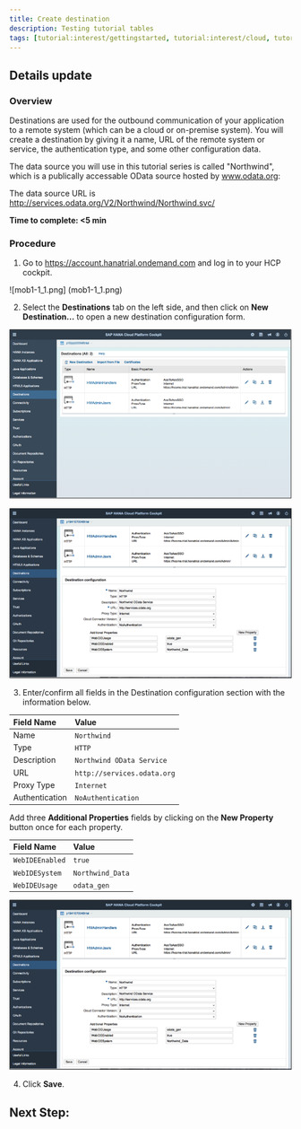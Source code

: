 ```yaml
---
title: Create destination
description: Testing tutorial tables
tags: [tutorial:interest/gettingstarted, tutorial:interest/cloud, tutorial:product/hcp, tutorial:technology/java]
---
```


## Details update

### Overview
Destinations are used for the outbound communication of your application to a remote system (which can be a cloud or on-premise system). You will create a destination by giving it a name, URL of the remote system or service, the authentication type, and some other configuration data.

The data source you will use in this tutorial series is called "Northwind", which is a publically accessable OData source hosted by www.odata.org:

The data source URL is <http://services.odata.org/V2/Northwind/Northwind.svc/>

**Time to complete: <5 min**

### Procedure

1. Go to <https://account.hanatrial.ondemand.com> and log in to your HCP cockpit.

 ![mob1-1_1.png] (mob1-1_1.png)

2. Select the **Destinations** tab on the left side, and then click on **New Destination…** to open a new destination configuration form.

 ![mob1.png](mob1-1_2.png)
 
 ![mob1-1_3.png](mob1-1_3.png)
 
3. Enter/confirm all fields in the Destination configuration section with the information below.

 Field Name     | Value
 :------------- | :-------------
 Name           | `Northwind`
 Type           | `HTTP`
 Description    | `Northwind OData Service`
 URL            | `http://services.odata.org`
 Proxy Type     | `Internet`
 Authentication | `NoAuthentication`
 
 Add three **Additional Properties** fields by clicking on the **New Property** button once for each property.
 
 Field Name     | Value
 :------------- | :-------------
 `WebIDEEnabled`  | `true`
 `WebIDESystem`   | `Northwind_Data`
 `WebIDEUsage`    | `odata_gen`

 ![mob1-1_3.png](mob1-1_3.png)
 
4. Click **Save**.

## Next Step:
